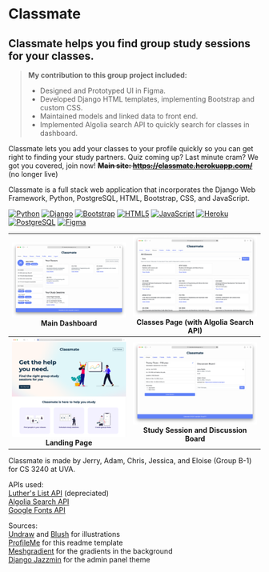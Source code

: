 Classmate
==========================

Classmate helps you find group study sessions for your classes.
------------------------------------------------------------

> **My contribution to this group project included:**
> * Designed and Prototyped UI in Figma.
> * Developed Django HTML templates, implementing Bootstrap and custom CSS.
> * Maintained models and linked data to front end.
> * Implemented Algolia search API to quickly search for classes in dashboard.

Classmate lets you add your classes to your profile quickly so you can get right to finding your study partners. Quiz coming up? Last minute cram? We got you covered, join now! ~~**Main site: https://classmate.herokuapp.com/**~~ (no longer live)

Classmate is a full stack web application that incorporates the Django Web Framework, Python, PostgreSQL, HTML, Bootstrap, CSS, and JavaScript.

<p align="left">
<a href="https://www.python.org/" target="_blank" rel="noreferrer"><img src="https://raw.githubusercontent.com/danielcranney/readme-generator/main/public/icons/skills/python-colored.svg" width="36" height="36" alt="Python" /></a>
<a href="https://www.djangoproject.com/" target="_blank" rel="noreferrer"><img src="https://raw.githubusercontent.com/danielcranney/readme-generator/main/public/icons/skills/django-colored.svg" width="36" height="36" alt="Django" /></a>
<a href="https://getbootstrap.com/" target="_blank" rel="noreferrer"><img src="https://raw.githubusercontent.com/danielcranney/readme-generator/main/public/icons/skills/bootstrap-colored.svg" width="36" height="36" alt="Bootstrap" /></a>
<a href="https://developer.mozilla.org/en-US/docs/Glossary/HTML5" target="_blank" rel="noreferrer"><img src="https://raw.githubusercontent.com/danielcranney/readme-generator/main/public/icons/skills/html5-colored.svg" width="36" height="36" alt="HTML5" /></a>
<a href="https://developer.mozilla.org/en-US/docs/Web/JavaScript" target="_blank" rel="noreferrer"><img src="https://raw.githubusercontent.com/danielcranney/readme-generator/main/public/icons/skills/javascript-colored.svg" width="36" height="36" alt="JavaScript" /></a>
<a href="https://www.heroku.com/" target="_blank" rel="noreferrer"><img src="https://raw.githubusercontent.com/danielcranney/readme-generator/main/public/icons/skills/heroku-colored.svg" width="36" height="36" alt="Heroku" /></a>
<a href="https://www.postgresql.org/" target="_blank" rel="noreferrer"><img src="https://raw.githubusercontent.com/danielcranney/readme-generator/main/public/icons/skills/postgresql-colored.svg" width="36" height="36" alt="PostgreSQL" /></a>
<a href="https://www.figma.com/" target="_blank" rel="noreferrer"><img src="https://raw.githubusercontent.com/danielcranney/readme-generator/main/public/icons/skills/figma-colored.svg" width="36" height="36" alt="Figma" /></a>
</p>

| <img width="1200" alt="Main Dashboard" src="readme-images/dashboard-home.png">  Main Dashboard | <img width="1200" alt="Classes Page with Search" src="readme-images/class-search-active.png">  Classes Page (with Algolia Search API) |
|:--:|:--:|
| <img width="1200" alt="Landing Page" src="readme-images/Landing-Mockup.png"> **Landing Page** | <img width="1200" alt="Study Session and Discussion Board" src="readme-images/discussion-board.png"> **Study Session and Discussion Board** |

Classmate is made by Jerry, Adam, Chris, Jessica, and Eloise (Group B-1) for CS 3240 at UVA.  

APIs used:  
[Luther's List API](http://luthers-list.herokuapp.com/api/) (depreciated)  
[Algolia Search API](https://www.algolia.com/)  
[Google Fonts API](https://developers.google.com/fonts)  

Sources:  
[Undraw](https://undraw.co/illustrations) and [Blush](https://blush.design/) for illustrations  
[ProfileMe](https://www.profileme.dev/create-profile) for this readme template  
[Meshgradient](https://meshgradient.com/) for the gradients in the background  
[Django Jazzmin](https://django-jazzmin.readthedocs.io/) for the admin panel theme
